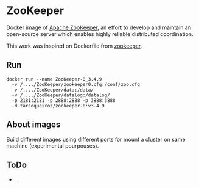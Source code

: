 # ZooKeeper

Docker image of [Apache ZooKeeper](https://zookeeper.apache.org/), an effort to develop and maintain an open-source 
server which enables highly reliable distributed coordination.

This work was inspired on Dockerfile from [zookeeper](https://hub.docker.com/r/libray/zookeeper/).

## Run

```
docker run --name ZooKeeper-0_3.4.9 
  -v /..../ZooKeeper/zookeeper0.cfg:/conf/zoo.cfg 
  -v /..../ZooKeeper/data:/data/ 
  -v /..../ZooKeeper/datalog:/datalog/ 
  -p 2181:2181 -p 2888:2888 -p 3888:3888 
  -d tarsoqueiroz/zookeeper-0:v3.4.9
```

## About images

Build different images using different ports for mount a cluster on same machine (experimental pourpouses).

## ToDo

* ...
